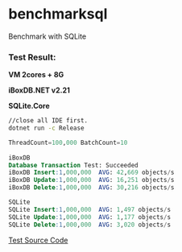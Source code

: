 # benchmarksql
Benchmark with SQLite


### Test Result:

**VM 2cores + 8G**

**iBoxDB.NET v2.21**

**SQLite.Core**

```sh
//close all IDE first.
dotnet run -c Release
```

```sql
ThreadCount=100,000 BatchCount=10 
 
iBoxDB
Database Transaction Test: Succeeded
iBoxDB Insert:1,000,000  AVG: 42,669 objects/s
iBoxDB Update:1,000,000  AVG: 16,251 objects/s
iBoxDB Delete:1,000,000  AVG: 30,216 objects/s

SQLite
SQLite Insert:1,000,000  AVG: 1,497 objects/s
SQLite Update:1,000,000  AVG: 1,177 objects/s
SQLite Delete:1,000,000  AVG: 3,020 objects/s

```


[Test Source Code](https://github.com/iboxdb/benchmarksql/blob/master/Program.cs)

